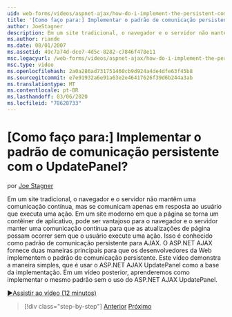 ```yaml
---
uid: web-forms/videos/aspnet-ajax/how-do-i-implement-the-persistent-communications-pattern-with-the-updatepanel
title: '[Como faço para:] Implementar o padrão de comunicação persistente com o UpdatePanel? | Microsoft Docs'
author: JoeStagner
description: Em um site tradicional, o navegador e o servidor não mantêm uma comunicação contínua, mas se comunicam somente em resposta ao usuário que está executando um Act...
ms.author: riande
ms.date: 08/01/2007
ms.assetid: 49c7a74d-dce7-4d5c-8282-c7846f478e11
msc.legacyurl: /web-forms/videos/aspnet-ajax/how-do-i-implement-the-persistent-communications-pattern-with-the-updatepanel
msc.type: video
ms.openlocfilehash: 2a0a286ad731751460cb9d924a4de4dfe63f45b8
ms.sourcegitcommit: e7e91932a6e91a63e2e46417626f39d6b244a3ab
ms.translationtype: MT
ms.contentlocale: pt-BR
ms.lasthandoff: 03/06/2020
ms.locfileid: "78628733"
---
```

# <a name="how-do-i-implement-the-persistent-communications-pattern-with-the-updatepanel"></a>[Como faço para:] Implementar o padrão de comunicação persistente com o UpdatePanel?

por [Joe Stagner](https://github.com/JoeStagner)

Em um site tradicional, o navegador e o servidor não mantêm uma comunicação contínua, mas se comunicam apenas em resposta ao usuário que executa uma ação. Em um site moderno em que a página se torna um contêiner de aplicativo, pode ser vantajoso para o navegador e o servidor manter uma comunicação contínua para que as atualizações de página possam ocorrer sem que o usuário execute uma ação. Isso é conhecido como padrão de comunicação persistente para AJAX. O ASP.NET AJAX fornece duas maneiras principais para que os desenvolvedores da Web implementem o padrão de comunicação persistente. Este vídeo demonstra a maneira simples, que é usar o ASP.NET AJAX UpdatePanel como a base da implementação. Em um vídeo posterior, aprenderemos como implementar o mesmo padrão sem o uso do ASP.NET AJAX UpdatePanel.

[&#9654;Assistir ao vídeo (12 minutos)](https://channel9.msdn.com/Blogs/ASP-NET-Site-Videos/how-do-i-implement-the-persistent-communications-pattern-with-the-updatepanel)

> [!div class="step-by-step"]
> [Anterior](how-do-i-use-the-conditional-updatemode-of-the-updatepanel.md)
> [Próximo](how-do-i-localize-an-aspnet-ajax-application.md)
